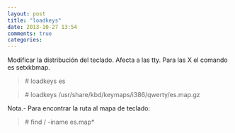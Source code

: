 ```yaml
---
layout: post
title: "loadkeys"
date: 2013-10-27 13:54
comments: true
categories: 
---
```

Modificar la distribución del teclado. Afecta a las tty. Para las X el comando es setxkbmap.

>\# loadkeys es

>\# loadkeys /usr/share/kbd/keymaps/i386/qwerty/es.map.gz

Nota.- Para encontrar la ruta al mapa de teclado:

>\# find / -iname es.map*

